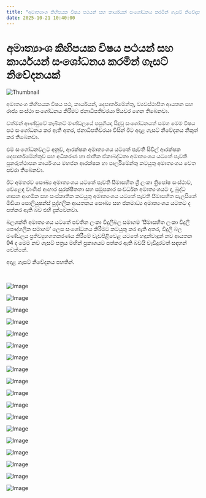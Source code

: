```yaml
---
title: "අමාත්‍යාංශ කිහිපයක විෂය පථයන් සහ කාර්යයන් සංශෝධනය කරමින් ගැසට් නිවේදනයක්"
date: 2025-10-21 10:40:00
---
```


# අමාත්‍යාංශ කිහිපයක විෂය පථයන් සහ කාර්යයන් සංශෝධනය කරමින් ගැසට් නිවේදනයක්

![Thumbnail](https://helakuru.sgp1.cdn.digitaloceanspaces.com/esana/images/lib/gazzette-gazet-gaset-gasat.jpg)

අමාත්‍යංශ කිහිපයක විෂය පථ, කාර්යයන්, දෙපාර්තමේන්තු, ව්‍යවස්ථාපිත ආයතන සහ රාජ්‍ය සංස්ථා සංශෝධනය කිරීමට ජනාධිපතිවරයා පියවර ගෙන තිබෙනවා.

වත්මන් ආණ්ඩුවේ කැබිනට් මණ්ඩලයේ පසුගියදා සිදුවූ සංශෝධනයත් සමග මෙම විෂය පථ සංශෝධනය කර ඇති අතර, ජනාධිපතිවරයා විසින් ඊට අදාළ ගැසට් නිවේදනය නිකුත් කර තිබෙනවා.

එම සංශෝධනවලට අනුව, ආරක්ෂක අමාත්‍යංශය යටතේ පැවති සිවිල් ආරක්ෂක දෙපාර්තමේන්තුව සහ අධිකරණ හා ජාතික ඒකාබද්ධතා අමාත්‍යංශය යටතේ පැවති පුනරුත්ථාපන කාර්යංශය මහජන ආරක්ෂක හා පාර්ලිමේන්තු කටයුතු අමාත්‍යංශය වෙත පවරා තිබෙනවා.

ඊට අමතරව සෞඛ්‍ය අමාත්‍යංශය යටතේ පැවති සීමාසහිත ශ්‍රී ලංකා ත්‍රිපෝෂ සංස්ථාව, වෙළෙඳ වාණිජ ආහාර සුරක්ෂිතතා සහ සමූපකාර සංවර්ධන අමාත්‍යංශයට ද, බුද්ධ ශාසන ආගමික සහ සංස්කෘතික කටයුතු අමාත්‍යංශය යටතේ පැවති සීමාසහිත සැලසිනේ මීඩියා සොලියුෂන්ස් පුද්ගලික ආයතනය සෞඛ්‍ය සහ ජනමාධ්‍ය අමාත්‍යංශය යටතට ද පත්කර ඇති බව එහි දැක්වෙනවා. 

බලශක්ති අමාත්‍යංශය යටතේ පවතින ලංකා විදුලිබල සමාගම ‘සීමාසහිත ලංකා විදුලි පෞද්ගලික සමාගම’ ලෙස සංශෝධනය කිරීමට කටයුතු කර ඇති අතර, විදුලි බල මණ්ඩලය ප්‍රතිව්‍යුහගතකරණය කිරීමේ වැඩපිළිවෙළ යටතේ හඳුන්වාදුන් නව ආයතන 04 ද මෙම නව ගැසට් පත්‍රය මඟින් ප්‍රකාශයට පත්කර ඇති බවයි වැඩිදුරටත් සඳහන් වෙන්නේ.

අදාළ ගැසට් නිවේදනය පහතින්.

 

![Image](https://helakuru.sgp1.cdn.digitaloceanspaces.com/esana/images/68f70692b7b92pdf_page_0.jpeg)

![Image](https://helakuru.sgp1.cdn.digitaloceanspaces.com/esana/images/68f70692c561fpdf_page_1.jpeg)

![Image](https://helakuru.sgp1.cdn.digitaloceanspaces.com/esana/images/68f70692d4689pdf_page_2.jpeg)

![Image](https://helakuru.sgp1.cdn.digitaloceanspaces.com/esana/images/68f70692e5853pdf_page_3.jpeg)

![Image](https://helakuru.sgp1.cdn.digitaloceanspaces.com/esana/images/68f70693011dapdf_page_4.jpeg)

![Image](https://helakuru.sgp1.cdn.digitaloceanspaces.com/esana/images/68f706930e0ddpdf_page_5.jpeg)

![Image](https://helakuru.sgp1.cdn.digitaloceanspaces.com/esana/images/68f706931b311pdf_page_6.jpeg)

![Image](https://helakuru.sgp1.cdn.digitaloceanspaces.com/esana/images/68f7069327e0cpdf_page_7.jpeg)

![Image](https://helakuru.sgp1.cdn.digitaloceanspaces.com/esana/images/68f70693362f2pdf_page_8.jpeg)

![Image](https://helakuru.sgp1.cdn.digitaloceanspaces.com/esana/images/68f7069342c79pdf_page_9.jpeg)

![Image](https://helakuru.sgp1.cdn.digitaloceanspaces.com/esana/images/68f7069356fd5pdf_page_10.jpeg)

![Image](https://helakuru.sgp1.cdn.digitaloceanspaces.com/esana/images/68f7069362428pdf_page_11.jpeg)

![Image](https://helakuru.sgp1.cdn.digitaloceanspaces.com/esana/images/68f7069373babpdf_page_12.jpeg)

![Image](https://helakuru.sgp1.cdn.digitaloceanspaces.com/esana/images/68f706938057fpdf_page_13.jpeg)

![Image](https://helakuru.sgp1.cdn.digitaloceanspaces.com/esana/images/68f706938f7cfpdf_page_14.jpeg)

![Image](https://helakuru.sgp1.cdn.digitaloceanspaces.com/esana/images/68f706939b590pdf_page_15.jpeg)

![Image](https://helakuru.sgp1.cdn.digitaloceanspaces.com/esana/images/68f70693a849bpdf_page_16.jpeg)

![Image](https://helakuru.sgp1.cdn.digitaloceanspaces.com/esana/images/68f70693b37dcpdf_page_17.jpeg)

